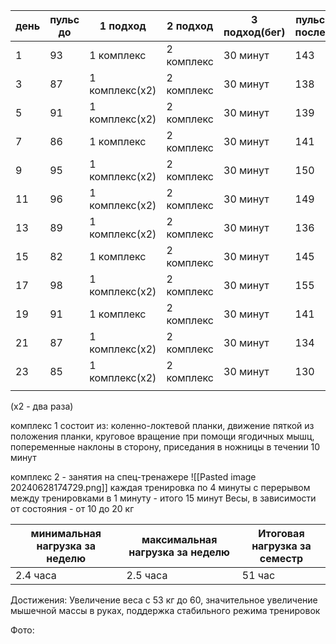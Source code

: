 
| день | пульс до | 1 подход       | 2 подход   | 3 подход(бег) | пульс после |
| ---- | -------- | -------------- | ---------- | ------------- | ----------- |
| 1    | 93       | 1 комплекс     | 2 комплекс | 30 минут      | 143         |
| 3    | 87       | 1 комплекс(x2) | 2 комплекс | 30 минут      | 138         |
| 5    | 91       | 1 комплекс(x2) | 2 комплекс | 30 минут      | 139         |
| 7    | 86       | 1 комплекс     | 2 комплекс | 30 минут      | 141         |
| 9    | 95       | 1 комплекс(x2) | 2 комплекс | 30 минут      | 150         |
| 11   | 96       | 1 комплекс(x2) | 2 комплекс | 30 минут      | 149         |
| 13   | 89       | 1 комплекс(x2) | 2 комплекс | 30 минут      | 136         |
| 15   | 82       | 1 комплекс     | 2 комплекс | 30 минут      | 145         |
| 17   | 98       | 1 комплекс(x2) | 2 комплекс | 30 минут      | 155         |
| 19   | 91       | 1 комплекс     | 2 комплекс | 30 минут      | 141         |
| 21   | 87       | 1 комплекс(x2) | 2 комплекс | 30 минут      | 134         |
| 23   | 85       | 1 комплекс(x2) | 2 комплекс | 30 минут      | 130         |
|      |          |                |            |               |             |
(x2 - два раза)

комплекс 1 состоит из:
 коленно-локтевой планки,
 движение пяткой из положения планки,
 круговое вращение при помощи ягодичных мышц,
попеременные наклоны в сторону, 
приседания в ножницы
в течении 10 минут

комплекс 2 - занятия на спец-тренажере
![[Pasted image 20240628174729.png]]
каждая тренировка по 4 минуты с перерывом между тренировками в 1 минуту - итого 15 минут
Весы, в зависимости от состояния - от 10 до 20 кг

| минимальная нагрузка за неделю | максимальная нагрузка за неделю | Итоговая нагрузка за семестр |
| ------------------------------ | ------------------------------- | ---------------------------- |
| 2.4 часа                       | 2.5 часа                        | 51 час                       |
Достижения: Увеличение веса с 53 кг до 60, значительное увеличение мышечной массы в руках, поддержка стабильного режима тренировок

Фото: